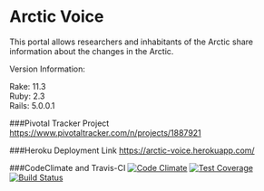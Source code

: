 # Arctic Voice
This portal allows researchers and inhabitants of the Arctic share information about the changes in the Arctic.

Version Information:


Rake: 11.3  
Ruby: 2.3  
Rails: 5.0.0.1  


###Pivotal Tracker Project
https://www.pivotaltracker.com/n/projects/1887921

###Heroku Deployment Link
https://arctic-voice.herokuapp.com/

###CodeClimate and Travis-CI
[![Code Climate](https://codeclimate.com/github/NMandapaty/ArcticVoice/badges/gpa.svg)](https://codeclimate.com/github/NMandapaty/ArcticVoice)
[![Test Coverage](https://codeclimate.com/github/NMandapaty/ArcticVoice/badges/coverage.svg)](https://codeclimate.com/github/NMandapaty/ArcticVoice/coverage)
[![Build Status](https://travis-ci.org/NMandapaty/ArcticVoice.svg?branch=master)](https://travis-ci.org/NMandapaty/ArcticVoice)